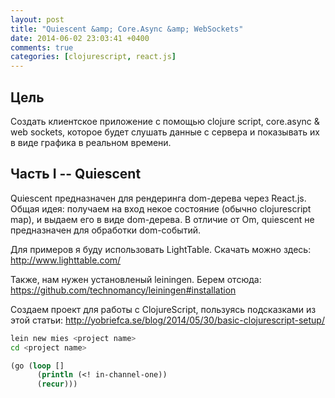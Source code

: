 ```yaml
---
layout: post
title: "Quiescent &amp; Core.Async &amp; WebSockets"
date: 2014-06-02 23:03:41 +0400
comments: true
categories: [clojurescript, react.js]
---
```


## Цель

Создать клиентское приложение с помощью clojure script, core.async & web sockets, которое будет слушать данные с сервера и показывать их в виде графика в реальном времени.

## Часть I -- Quiescent

Quiescent предназначен для рендеринга dom-дерева через React.js. Общая идея: получаем на вход некое состояние (обычно clojurescript map), и выдаем его в виде dom-дерева. В отличие от Om, quiescent не предназначен для обработки dom-событий.

Для примеров я буду использовать LightTable. Скачать можно здесь: http://www.lighttable.com/

Также, нам нужен установленый leiningen. Берем отсюда: https://github.com/technomancy/leiningen#installation

Создаем проект для работы с ClojureScript, пользуясь подсказками из этой статьи: http://yobriefca.se/blog/2014/05/30/basic-clojurescript-setup/

``` bash
lein new mies <project name>
cd <project name>

```

``` clojure 
(go (loop []
      (println (<! in-channel-one))
      (recur)))
```



